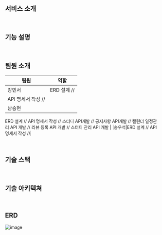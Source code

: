 ## 서비스 소개

<br>

## 기능 설명

<br>

## 팀원 소개
|팀원|역할|
|----|---|
|강민서|ERD 설계  //
API 명세서 작성  //|
|남승현|
ERD 설계  //
API 명세서 작성  //
스터디 API개발  //
공지사항 API개발  //
캘린더 일정관리 API 개발  //
리뷰 등록 API 개발  //
스터디 관리 API 개발
|
|송우석|ERD 설계  //
API 명세서 작성  //|


<br>

## 기술 스택

<br>

## 기술 아키텍쳐

<br>

## ERD
![image](https://github.com/user-attachments/assets/622fdb67-cab2-4d5b-9799-e7752e94ef43)
